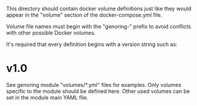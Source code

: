 This directory should contain docker volume definitions just like they would
appear in the "volume" section of the docker-compose.yml file.

Volume file names must begin with the "genoring-" prefix to avoid conflicts with
other possible Docker volumes.

It's required that every definition begins with a version string such as:
# v1.0

See genoring module "volumes/*.yml" files for examples. Only volumes specific to
the module should be defined here. Other used volumes can be set in the module
main YAML file.
